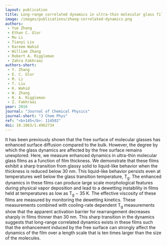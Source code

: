 ```yaml
---
layout: publication
title: Long-range correlated dynamics in ultra-thin molecular glass films
image: /images/publications/zhang-correlated-dynamics.png
authors:
 - Yue Zhang
 - Ethan C. Glor
 - Mu Li
 - Tianyi Liu
 - Kareem Wahid
 - William Zhang
 - Robert A. Riggleman
 - Zahra Fakhraai
authors-short:
 - Y. Zhang
 - E. C. Glor
 - M. Li
 - T. Liu
 - K. Wahid
 - W. Zhang
 - R. A. Riggleman
 - Z. Fakhraai
year: 2016
journal: "Journal of Chemical Physics"
journal-short: "J Chem Phys"
ref: "<b>145</b>: 114502"
doi: 10.1063/1.4962734
---
```


It has been previously shown that the free surface of molecular glasses has enhanced surface diffusion compared to the bulk. However, the degree by which the glass dynamics are affected by the free surface remains unexplored. Here, we measure enhanced dynamics in ultra-thin molecular glass films as a function of film thickness. We demonstrate that these films exhibit a sharp transition from glassy solid to liquid-like behavior when the thickness is reduced below 30 nm. This liquid-like behavior persists even at temperatures well below the glass transition temperature, T<sub>g</sub>. The enhanced dynamics in these films can produce large scale morphological features during physical vapor deposition and lead to a dewetting instability in films held at temperatures as low as T<sub>g</sub> − 35 K. The effective viscosity of these films are measured by monitoring the dewetting kinetics. These measurements combined with cooling-rate dependent T<sub>g</sub> measurements show that the apparent activation barrier for rearrangement decreases sharply in films thinner than 30 nm. This sharp transition in the dynamics suggests that long-range correlated dynamics exists in these films such that the enhancement induced by the free surface can strongly affect the dynamics of the film over a length scale that is ten times larger than the size of the molecules.
